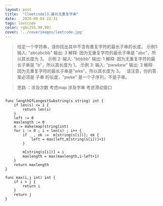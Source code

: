 ```yaml
---
layout: post
title:  "[leetcode]3.最长无重复字串"
date:   2020-08-04 22:31
tags: leetcode
color: rgb(255,90,90)
cover: '../coverimages/leetcode.jpg'
---
```


> 给定一个字符串，请你找出其中不含有重复字符的最长子串的长度。
示例1:
输入: "abcabcbb"
输出: 3 
解释: 因为无重复字符的最长子串是 "abc"，所以其长度为 3。
示例 2:
输入: "bbbbb"
输出: 1
解释: 因为无重复字符的最长子串是 "b"，所以其长度为 1。
示例 3:
输入: "pwwkew"
输出: 3
解释: 因为无重复字符的最长子串是"wke"，所以其长度为 3。
     请注意，你的答案必须是 子串 的长度，"pwke" 是一个子序列，不是子串。

> 思路 ：涉及次数 考虑map  涉及字串 考虑滑动窗口

``` golang

func lengthOfLongestSubstring(s string) int {
	if len(s) <= 1 {
		return len(s)
	}
	left := 0
	maxlength := 0
	m := make(map[string]int)
	for i := 0 ; i < len(s) ; i++ {
		if _ , ok :=  m[string(s[i])]; ok {
			left = max(left,m[string(s[i])]+1)
		}
		
		m[string(s[i])] = i
		maxlength = max(maxlength,i-left+1)
	}
	return maxlength
}

func max(i,j int) int {
	if i > j {
		return i
	}
	return j
}


```
